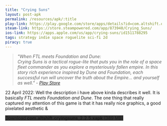 ```yaml
---
title: "Crying Suns"
layout: post-apk
permalink: /resources/apk/:title
play-link: https://play.google.com/store/apps/details?id=com.altshift.orenda.cryingsuns
steam-link: https://store.steampowered.com/app/873940/Crying_Suns/
ios-link: https://apps.apple.com/us/app/crying-suns/id1511788295
tags: strategy indie space roguelite sci-fi 2d
piracy: true
---
```


> _"When FTL meets Foundation and Dune:<br>Crying Suns is a tactical rogue-lite that puts you in the role of a space fleet commander as you explore a mysteriously fallen empire. In this story rich experience inspired by Dune and Foundation, each successful run will uncover the truth about the Empire... and yourself as well." - <a href="https://play.google.com/store/apps/details?id=com.altshift.orenda.cryingsuns" target="_blank">Play Store</a>_

<span class="timestamp">22 April 2022:</span> Well the description i have above kinda describes it well. It is basically _FTL meets Foundation and Dune_. The one thing that really captured my attention of this game is that it has really nice graphics, a good pixelated aesthetic & 

<div class="text-center">
    <a class="btn btn-dark btn-block w-100" onclick='apk("com.altshift.cryingsuns_2.2.5.xapk")' target="_blank" style="text-decoration: none; background-color: #333;"> Download <b>com.altshift.cryingsuns_2.2.5.xapk</b> (389 MB)</a>
</div>
